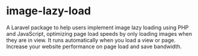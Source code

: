 # image-lazy-load
A Laravel package to help users implement image lazy loading using PHP and JavaScript, optimizing page load speeds by only loading images when they are in view. It runs automatically when you load a view or page. Increase your website performance on page load and save bandwidth.

